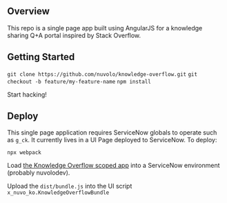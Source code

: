 ## Overview

This repo is a single page app built using AngularJS for a knowledge sharing Q+A portal inspired by Stack Overflow. 

## Getting Started

`git clone https://github.com/nuvolo/knowledge-overflow.git`
`git checkout -b feature/my-feature-name`
`npm install`

Start hacking!

## Deploy

This single page application requires ServiceNow globals to operate such as `g_ck`. It currently lives in a UI Page deployed to ServiceNow. To deploy:

`npx webpack`

Load [the Knowledge Overflow scoped app](https://github.com/nuvolo/knowledgeoverflow) into a ServiceNow environment (probably nuvolodev). 

Upload the `dist/bundle.js` into the UI script `x_nuvo_ko.KnowledgeOverflowBundle`